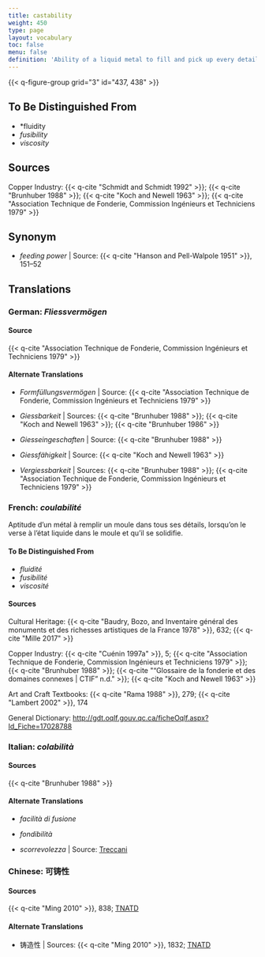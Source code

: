 ```yaml
---
title: castability
weight: 450
type: page
layout: vocabulary
toc: false
menu: false
definition: 'Ability of a liquid metal to fill and pick up every detail of a mold. See [I.2§2.2](#I.2§2.2).'
---
```


{{< q-figure-group grid="3" id="437, 438" >}}

## To Be Distinguished From

- *fluidity
- *fusibility*
- *viscosity*

## Sources

Copper Industry: {{< q-cite "Schmidt and Schmidt 1992" >}}; {{< q-cite "Brunhuber 1988" >}}; {{< q-cite "Koch and Newell 1963" >}}; {{< q-cite "Association Technique de Fonderie, Commission Ingénieurs et Techniciens 1979" >}}

## Synonym

- *feeding power* | Source: {{< q-cite "Hanson and Pell-Walpole 1951" >}}, 151–52

## Translations

<div class="accordion">

### **German**: *Fliessvermögen*

#### Source

{{< q-cite "Association Technique de Fonderie, Commission Ingénieurs et Techniciens 1979" >}}

#### Alternate Translations

- *Formfüllungsvermögen* | Source: {{< q-cite "Association Technique de Fonderie, Commission Ingénieurs et Techniciens 1979" >}}

- *Giessbarkeit* | Sources: {{< q-cite "Brunhuber 1988" >}}; {{< q-cite "Koch and Newell 1963" >}}; {{< q-cite "Brunhuber 1986" >}}

- *Giesseingeschaften* | Source: {{< q-cite "Brunhuber 1988" >}}

- *Giessfähigkeit* | Source: {{< q-cite "Koch and Newell 1963" >}}

- *Vergiessbarkeit* | Sources: {{< q-cite "Brunhuber 1988" >}}; {{< q-cite "Association Technique de Fonderie, Commission Ingénieurs et Techniciens 1979" >}}

### **French**: *coulabilité*

Aptitude d’un métal à remplir un moule dans tous ses détails, lorsqu’on le verse à l’état liquide dans le moule et qu’il se solidifie.

#### To Be Distinguished From

- *fluidité*
- *fusibilité*
- *viscosité*

#### Sources

Cultural Heritage: {{< q-cite "Baudry, Bozo, and Inventaire général des monuments et des richesses artistiques de la France 1978" >}}, 632; {{< q-cite "Mille 2017" >}}

Copper Industry: {{< q-cite "Cuénin 1997a" >}}, 5; {{< q-cite "Association Technique de Fonderie, Commission Ingénieurs et Techniciens 1979" >}}; {{< q-cite "Brunhuber 1988" >}}; {{< q-cite "“Glossaire de la fonderie et des domaines connexes | CTIF” n.d." >}}; {{< q-cite "Koch and Newell 1963" >}}

Art and Craft Textbooks: {{< q-cite "Rama 1988" >}}, 279; {{< q-cite "Lambert 2002" >}}, 174

General Dictionary: <http://gdt.oqlf.gouv.qc.ca/ficheOqlf.aspx?Id_Fiche=17028788>

### **Italian**: *colabilità*

#### Sources

{{< q-cite "Brunhuber 1988" >}}

#### Alternate Translations

- *facilità di fusione*

- *fondibilità*

- *scorrevolezza* | Source: [Treccani](https://www.treccani.it/enciclopedia/fusione_%28Enciclopedia-Italiana%29/)

### **Chinese**: 可铸性

#### Sources

{{< q-cite "Ming 2010" >}}, 838; [TNATD](https://terms.naer.edu.tw/detail/628182/?index=3)

#### Alternate Translations

- 铸造性 | Sources: {{< q-cite "Ming 2010" >}}, 1832; [TNATD](https://terms.naer.edu.tw/detail/628182/?index=3)

</div>
